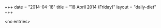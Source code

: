 +++
date = "2014-04-18"
title = "18 April 2014 (Friday)"
layout = "daily-diet"
+++

<p>&lt;no entries&gt;</p>
